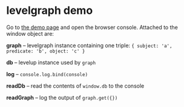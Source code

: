 # levelgraph demo

Go to [the demo page](http://demos.nichoth.com/levelgraph-demo/) and open the browser console. Attached to the window object are:

**graph** &ndash; levelgraph instance containing one triple: `{ subject: 'a', predicate: 'b', object: 'c' }`

**db** &ndash; levelup instance used by `graph`

**log** &ndash; `console.log.bind(console)`

**readDb** &ndash; read the contents of `window.db` to the console

**readGraph** &ndash; log the output of `graph.get({})`
